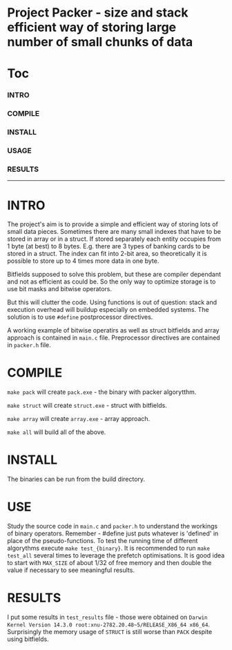 # Project Packer - size and stack efficient way of storing large number of small chunks of data

# Toc

### INTRO
### COMPILE
### INSTALL
### USAGE
### RESULTS

---

# INTRO

The project's aim is to provide a simple and efficient way of storing lots of small data pieces. Sometimes there are many small indexes that have to be stored in array or in a struct. If stored separately each entity occupies from 1 byte (at best) to 8 bytes. E.g. there are 3 types of banking cards to be stored in a struct. The index can fit into 2-bit area, so theoretically it is possible to store up to 4 times more data in one byte. 

Bitfields supposed to solve this problem, but these are compiler dependant and not as efficient as could be. So the only way to optimize storage is to use bit masks and bitwise operators.

But this will clutter the code. Using functions is out of question: stack and execution overhead will buildup especially on embedded systems. The solution is to use `#define` postprocessor directives.

A working example of bitwise operatirs as well as struct bitfields and array approach is contained in `main.c` file. Preprocessor directives are contained in `packer.h` file. 

# COMPILE

`make pack` will create `pack.exe` - the binary with packer algorytthm.

`make struct` will create `struct.exe` - struct with bitfields.

`make array` will create `array.exe` - array approach.

`make all` will build all of the above.

# INSTALL

The binaries can be run from the build directory.

# USE

Study the source code in `main.c` and `packer.h` to understand the workings of binary operators. Remember - #define just puts whatever is 'defined' in place of the pseudo-functions. To test the running time of different algorythms execute `make test_{binary}`. It is recommended to run `make test_all` several times to leverage the prefetch optimisations. It is good idea to start with `MAX_SIZE` of about 1/32 of free memory and then double the value if necessary to see meaningful results.
 
# RESULTS

I put some results in `test_results` file - those were obtained on `Darwin Kernel Version 14.3.0 root:xnu-2782.20.48~5/RELEASE_X86_64 x86_64`. Surprisingly the memory usage of `STRUCT` is still worse than `PACK` despite using bitfields.
